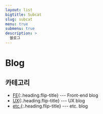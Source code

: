 ```yaml
---
layout: list
bigtitle: Subcat
slug: subcat
menu: true
submenu: true
description: >
  블로그
---
```


# Blog

## 카테고리

* [FE]{:.heading.flip-title} --- Front-end blog
* [UX]{:.heading.flip-title} --- UX blog
* [etc.]{:.heading.flip-title} --- etc. blog

[FE]: /front-end-blog/
[UX]: /User-experience-blog/
[etc.]: /etc-blog/